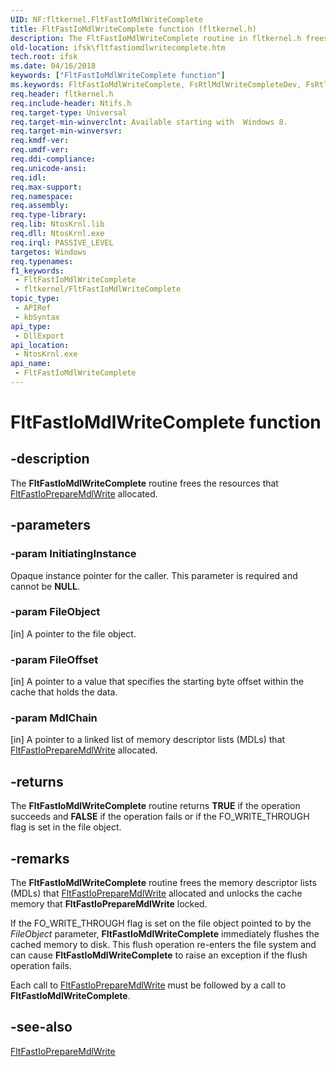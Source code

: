 ```yaml
---
UID: NF:fltkernel.FltFastIoMdlWriteComplete
title: FltFastIoMdlWriteComplete function (fltkernel.h)
description: The FltFastIoMdlWriteComplete routine in fltkernel.h frees the resources that FltFastIoPrepareMdlWrite allocated.
old-location: ifsk\fltfastiomdlwritecomplete.htm
tech.root: ifsk
ms.date: 04/16/2018
keywords: ["FltFastIoMdlWriteComplete function"]
ms.keywords: FltFastIoMdlWriteComplete, FsRtlMdlWriteCompleteDev, FsRtlMdlWriteCompleteDev routine [Installable File System Drivers], fltkernel/FsRtlMdlWriteCompleteDev, ifsk.fltfastiomdlwritecomplete
req.header: fltkernel.h
req.include-header: Ntifs.h
req.target-type: Universal
req.target-min-winverclnt: Available starting with  Windows 8.
req.target-min-winversvr: 
req.kmdf-ver: 
req.umdf-ver: 
req.ddi-compliance: 
req.unicode-ansi: 
req.idl: 
req.max-support: 
req.namespace: 
req.assembly: 
req.type-library: 
req.lib: NtosKrnl.lib
req.dll: NtosKrnl.exe
req.irql: PASSIVE_LEVEL
targetos: Windows
req.typenames: 
f1_keywords:
 - FltFastIoMdlWriteComplete
 - fltkernel/FltFastIoMdlWriteComplete
topic_type:
 - APIRef
 - kbSyntax
api_type:
 - DllExport
api_location:
 - NtosKrnl.exe
api_name:
 - FltFastIoMdlWriteComplete
---
```


# FltFastIoMdlWriteComplete function


## -description

The <b>FltFastIoMdlWriteComplete</b> routine frees the resources that <a href="/windows-hardware/drivers/ddi/fltkernel/nf-fltkernel-fltfastiopreparemdlwrite">FltFastIoPrepareMdlWrite</a> allocated.

## -parameters

### -param InitiatingInstance

Opaque instance pointer for the caller. This parameter is required and cannot be <b>NULL</b>.

### -param FileObject 

[in]
A pointer to the file object.

### -param FileOffset 

[in]
A pointer to a value that specifies the starting byte offset within the cache that holds the data.

### -param MdlChain 

[in]
A pointer to a linked list of memory descriptor lists (MDLs) that <a href="/windows-hardware/drivers/ddi/fltkernel/nf-fltkernel-fltfastiopreparemdlwrite">FltFastIoPrepareMdlWrite</a> allocated.

## -returns

The <b>FltFastIoMdlWriteComplete</b> routine returns <b>TRUE</b> if the operation succeeds and <b>FALSE</b> if the operation fails or if the FO_WRITE_THROUGH flag is set in the file object.

## -remarks

The <b>FltFastIoMdlWriteComplete</b> routine frees the memory descriptor lists (MDLs) that <a href="/windows-hardware/drivers/ddi/fltkernel/nf-fltkernel-fltfastiopreparemdlwrite">FltFastIoPrepareMdlWrite</a> allocated and unlocks the cache memory that <b>FltFastIoPrepareMdlWrite</b> locked.

If the FO_WRITE_THROUGH flag is set on the file object pointed to by the <i>FileObject</i> parameter, <b>FltFastIoMdlWriteComplete</b> immediately flushes the cached memory to disk. This flush operation re-enters the file system and can cause <b>FltFastIoMdlWriteComplete</b> to raise an exception if the flush operation fails. 

Each call to <a href="/windows-hardware/drivers/ddi/fltkernel/nf-fltkernel-fltfastiopreparemdlwrite">FltFastIoPrepareMdlWrite</a> must be followed by a call to <b>FltFastIoMdlWriteComplete</b>.

## -see-also

<a href="/windows-hardware/drivers/ddi/fltkernel/nf-fltkernel-fltfastiopreparemdlwrite">FltFastIoPrepareMdlWrite</a>

